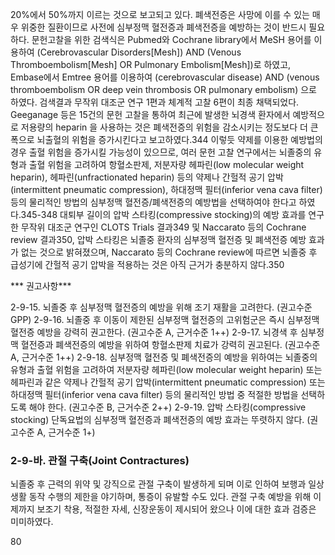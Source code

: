 20%에서 50%까지 이르는 것으로 보고되고 있다. 폐색전증은 사망에 이를 수 있는 매우 위중한 질환이므로 사전에 심부정맥 혈전증과 폐색전증을 예방하는 것이 반드시 필요하다. 문헌고찰을 위한 검색식은 Pubmed와 Cochrane library에서 MeSH 용어를 이용하여 (Cerebrovascular Disorders[Mesh]) AND (Venous Thromboembolism[Mesh] OR Pulmonary Embolism[Mesh])로 하였고, Embase에서 Emtree 용어를 이용하여 (cerebrovascular disease) AND (venous thromboembolism OR deep vein thrombosis OR pulmonary embolism) 으로 하였다. 검색결과 무작위 대조군 연구 1편과 체계적 고찰 6편이 최종 채택되었다.
Geeganage 등은 15건의 문헌 고찰을 통하여 최근에 발생한 뇌경색 환자에서 예방적으로 저용량의 heparin 을 사용하는 것은 폐색전증의 위험을 감소시키는 정도보다 더 큰 폭으로 뇌출혈의 위험을 증가시킨다고 보고하였다.344 이렇듯 약제를 이용한 예방법의 경우 출혈 위험을 증가시킬 가능성이 있으므로, 여러 문헌 고찰 연구에서는 뇌졸중의 유형과 출혈 위험을 고려하여 항혈소판제, 저분자량 헤파린(low molecular weight heparin), 헤파린(unfractionated heparin) 등의 약제나 간헐적 공기 압박(intermittent pneumatic compression), 하대정맥 필터(inferior vena cava filter) 등의 물리적인 방법의 심부정맥 혈전증/폐색전증의 예방법을 선택하여야 한다고 하였다.345-348 대퇴부 길이의 압박 스타킹(compressive stocking)의 예방 효과를 연구한 무작위 대조군 연구인 CLOTS Trials 결과349 및 Naccarato 등의 Cochrane review 결과350, 압박 스타킹은 뇌졸중 환자의 심부정맥 혈전증 및 폐색전증 예방 효과가 없는 것으로 밝혀졌으며, Naccarato 등의 Cochrane review에 따르면 뇌졸중 후 급성기에 간헐적 공기 압박을 적용하는 것은 아직 근거가 충분하지 않다.350

*** 권고사항***

2-9-15. 뇌졸중 후 심부정맥 혈전증의 예방을 위해 조기 재활을 고려한다. (권고수준 GPP)
2-9-16. 뇌졸중 후 이동이 제한된 심부정맥 혈전증의 고위험군은 즉시 심부정맥 혈전증 예방을 강력히 권고한다. (권고수준 A, 근거수준 1++)
2-9-17. 뇌경색 후 심부정맥 혈전증과 폐색전증의 예방을 위하여 항혈소판제 치료가 강력히 권고된다. (권고수준 A, 근거수준 1++)
2-9-18. 심부정맥 혈전증 및 폐색전증의 예방을 위하여는 뇌졸중의 유형과 출혈 위험을 고려하여 저분자량 헤파린(low molecular weight heparin) 또는 헤파린과 같은 약제나 간헐적 공기 압박(intermittent pneumatic compression) 또는 하대정맥 필터(inferior vena cava filter) 등의 물리적인 방법 중 적절한 방법을 선택하도록 해야 한다. (권고수준 B, 근거수준 2++)
2-9-19. 압박 스타킹(compressive stocking) 단독요법의 심부정맥 혈전증과 폐색전증의 예방 효과는 뚜렷하지 않다. (권고수준 A, 근거수준 1+)

### 2-9-바. 관절 구축(Joint Contractures)

뇌졸중 후 근력의 위약 및 강직으로 관절 구축이 발생하게 되며 이로 인하여 보행과 일상 생활 동작 수행의 제한을 야기하며, 통증이 유발할 수도 있다. 관절 구축 예방을 위해 이제까지 보조기 착용, 적절한 자세, 신장운동이 제시되어 왔으나 이에 대한 효과 검증은 미미하였다.

<PAGE>80
